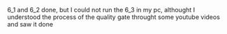 6_1 and 6_2 done, but I could not run the 6_3 in my pc, althought I understood the process of the quality gate throught some youtube videos and saw it done
